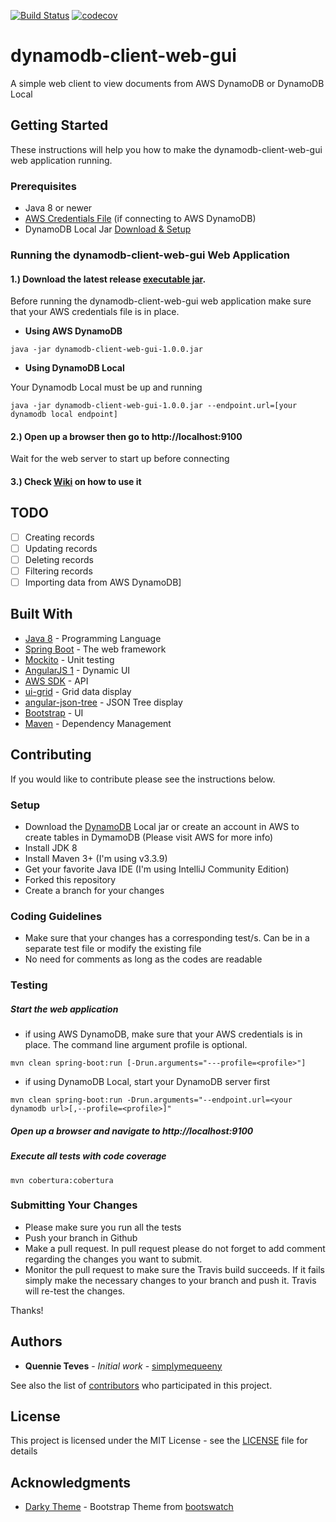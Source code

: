 [![Build Status](https://travis-ci.org/simplymequeeny/dynamodb-client-web-gui.svg?branch=master)](https://travis-ci.org/simplymequeeny/dynamodb-client-web-gui)
[![codecov](https://codecov.io/gh/simplymequeeny/dynamodb-client-web-gui/branch/master/graph/badge.svg)](https://codecov.io/gh/simplymequeeny/dynamodb-client-web-gui)

# dynamodb-client-web-gui
A simple web client to view documents from AWS DynamoDB or DynamoDB Local

## Getting Started

These instructions will help you how to make the dynamodb-client-web-gui web application running.

### Prerequisites

* Java 8 or newer
* [AWS Credentials File](http://docs.aws.amazon.com/sdk-for-java/v1/developer-guide/credentials.html) (if connecting to AWS DynamoDB) 
* DynamoDB Local Jar [Download & Setup](http://docs.aws.amazon.com/amazondynamodb/latest/developerguide/DynamoDBLocal.html)

### Running the dynamodb-client-web-gui Web Application

#### 1.) Download the latest release [executable jar](https://github.com/simplymequeeny/dynamodb-client-web-gui/releases/latest).

Before running the dynamodb-client-web-gui web application make sure that your AWS credentials file is in place.

* **Using AWS DynamoDB**

```
java -jar dynamodb-client-web-gui-1.0.0.jar
```

* **Using DynamoDB Local**

Your Dynamodb Local must be up and running

```
java -jar dynamodb-client-web-gui-1.0.0.jar --endpoint.url=[your dynamodb local endpoint]
```

#### 2.) Open up a browser then go to http://localhost:9100

Wait for the web server to start up before connecting

#### 3.) Check [Wiki](https://github.com/simplymequeeny/dynamodb-client-web-gui/wiki) on how to use it

## TODO

- [ ] Creating records
- [ ] Updating records
- [ ] Deleting records
- [ ] Filtering records
- [ ] Importing data from AWS DynamoDB]

## Built With

* [Java 8](http://www.oracle.com/technetwork/java/javase/downloads/jdk8-downloads-2133151.html) - Programming Language
* [Spring Boot](https://spring.io/guides/gs/spring-boot) - The web framework
* [Mockito](http://site.mockito.org/) - Unit testing
* [AngularJS 1](https://angularjs.org/) - Dynamic UI 
* [AWS SDK](https://aws.amazon.com/documentation/dynamodb/) - API
* [ui-grid](http://ui-grid.info/) - Grid data display
* [angular-json-tree](https://github.com/awendland/angular-json-tree) - JSON Tree display
* [Bootstrap](http://getbootstrap.com/) - UI
* [Maven](https://maven.apache.org/) - Dependency Management

## Contributing

If you would like to contribute please see the instructions below.

### Setup
* Download the [DynamoDB](http://docs.aws.amazon.com/amazondynamodb/latest/developerguide/DynamoDBLocal.html) Local jar or create an account in AWS to create tables in DymamoDB (Please visit AWS for more info)
* Install JDK 8
* Install Maven 3+ (I'm using v3.3.9)
* Get your favorite Java IDE (I'm using IntelliJ Community Edition)
* Forked this repository
* Create a branch for your changes

### Coding Guidelines
* Make sure that your changes has a corresponding test/s.  Can be in a separate test file or modify the existing file
* No need for comments as long as the codes are readable

### Testing
##### Start the web application
* if using AWS DynamoDB, make sure that your AWS credentials is in place.  The command line argument profile is optional.
```$xslt
mvn clean spring-boot:run [-Drun.arguments="---profile=<profile>"]
```
* if using DynamoDB Local, start your DynamoDB server first
```$xslt
mvn clean spring-boot:run -Drun.arguments="--endpoint.url=<your dynamodb url>[,--profile=<profile>]"
``````
##### Open up a browser and navigate to http://localhost:9100
##### Execute all tests with code coverage
```$xslt
mvn cobertura:cobertura
```

### Submitting Your Changes
* Please make sure you run all the tests
* Push your branch in Github 
* Make a pull request.  In pull request please do not forget to add comment regarding the changes you want to submit.
* Monitor the pull request to make sure the Travis build succeeds. If it fails simply make the necessary changes to your branch and push it. Travis will re-test the changes.

Thanks!

## Authors

* **Quennie Teves** - *Initial work* - [simplymequeeny](https://github.com/simplymequeeny)

See also the list of [contributors](https://github.com/simplymequeeny/dynamodb-client-web-gu/contributors) who participated in this project.

## License

This project is licensed under the MIT License - see the [LICENSE](/LICENSE) file for details

## Acknowledgments

* [Darky Theme](https://bootswatch.com/darkly/) - Bootstrap Theme from [bootswatch](bootswatch.com)
